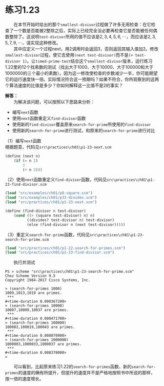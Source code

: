# 练习1.23
&emsp;&emsp;在本节开始时给出的那个`smallest-divisor`过程做了许多无用检查：在它检查了一个数是否能被2整除之后，实际上已经完全没必要再检查它是否能被任何偶数整除了。这说明`test-divisor`所用的值不应该是$2,3,4,5,6,\cdots$，而应该是$2,3,5,7,9,\cdots$，请实现这种修改。  
&emsp;&emsp;其中应定义一个过程next，用2调用时会返回3，否则返回其输入值加2。修改`smallest-divisor`过程，使它去使用`(next test-divisor)`而不是`(+ test-divisor 1)`。让`timed-prime-test`结合这个`smallest-divisor`版本，运行练习1.22里的12个找素数的测试（找出大于1000、大于10000、大于100000和大于1000000的三个最小的素数）。因为这一修改使检查的步数减少一半，你可能期望它的运行速度快一倍。实际情况符合这一预期吗？如果不符合，你所观察到的这两个算法速度的比值是多少？你如何解释这一比值不是2的事实？  

**解答：**  
&emsp;&emsp;为解决该问题，可以按照以下思路来分析：  
- 编写`next`函数
- 使用`next`函数重定义`find-divisor`函数
- 使用新的`find-divisor`覆盖原来`search-for-prime`所使用的`find-divisor`
- 使用新的`search-for-prime`进行测试，和原来的`search-for-prime`进行对比

（1）编写`next`函数  
根据题意，代码见`src\practices\ch01\p1-23-next.scm`  
```lisp
(define (next n)
    (if (= n 2)
        3
        (+ n 2)))
```
（2）使用`next`函数重定义`find-divisor`函数，代码见`src\practices\ch01\p1-23-find-divisor.scm`  
```lisp
(load "src/examples/ch01/p8-square.scm")
(load "src/examples/ch01/p33-divides.scm")
(load "src/practices/ch01/p1-23-next.scm")

(define (find-divisor n test-divisor)
    (cond ((> (square test-divisor) n) n)
          ((divides? test-divisor n) test-divisor)
          (else (find-divisor n (next test-divisor)))))
```
（3）重定义`search-for-prime`函数，代码见`src\practices\ch01\p1-23-search-for-prime.scm`  
```lisp
(load "src/practices/ch01/p1-22-search-for-primes.scm")
(load "src/practices/ch01/p1-23-find-divisor.scm")
```
&emsp;&emsp;执行并测试
```shell
PS > scheme "src\practices\ch01\p1-23-search-for-prime.scm"
Chez Scheme Version 9.5
Copyright 1984-2017 Cisco Systems, Inc.

> (search-for-primes 1000)
1009,1013,1019 are primes.
 *** 
#<time-duration 0.000367200>
> (search-for-primes 10000)
10007,10009,10037 are primes.
 ***
#<time-duration 0.000471700>
> (search-for-primes 100000)
100003,100019,100043 are primes.
 ***
#<time-duration 0.008070900>
> (search-for-primes 1000000)
1000003,1000033,1000037 are primes.
 ***
#<time-duration 0.008378000>
>
```
&emsp;&emsp;可以看到，比起原来练习1.22的`search-for-primes`函数，新的`search-for-primes`的速度的确有所提升，但提升的速度并不是严格地按照书中所说的那样，按一倍的速度增长。
